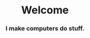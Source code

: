 <h1 align="center">Welcome</h1>
<h3 align="center">I make computers do stuff.</h3>

<!---
DiscoverProgramming/DiscoverProgramming is a ✨ special ✨ repository because its `README.md` (this file) appears on your GitHub profile.
You can click the Preview link to take a look at your changes.
--->
